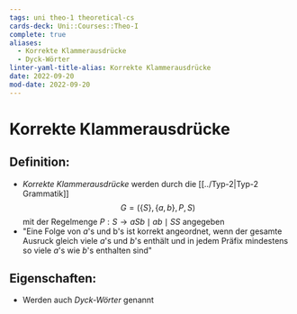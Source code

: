 ```yaml
---
tags: uni theo-1 theoretical-cs
cards-deck: Uni::Courses::Theo-I
complete: true
aliases:
  - Korrekte Klammerausdrücke
  - Dyck-Wörter
linter-yaml-title-alias: Korrekte Klammerausdrücke
date: 2022-09-20
mod-date: 2022-09-20
---
```


# Korrekte Klammerausdrücke

## Definition:
- *Korrekte Klammerausdrücke* werden durch die [[../Typ-2|Typ-2 Grammatik]] $$G=(\{S\},\{a,b\},P,S)$$ mit der Regelmenge $P:S\rightarrow aSb\mid ab\mid SS$ angegeben
- "Eine Folge von $a$'s und b's ist korrekt angeordnet, wenn der gesamte Ausruck gleich viele $a$'s und $b$'s enthält und in jedem Präfix mindestens so viele $a$'s wie $b$'s enthalten sind"

## Eigenschaften:
- Werden auch *Dyck-Wörter* genannt
